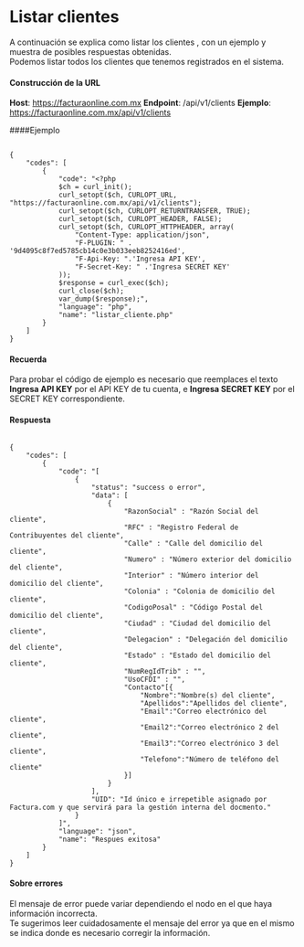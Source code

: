 # Listar clientes

A continuación se explica como listar los clientes , con un ejemplo y muestra de posibles respuestas obtenidas.  
Podemos listar todos los clientes que tenemos registrados en el sistema.


#### Construcción de la URL

**Host**: https://facturaonline.com.mx
**Endpoint**:  /api/v1/clients
**Ejemplo**:  https://facturaonline.com.mx/api/v1/clients


####Ejemplo

```

{
    "codes": [
        {
            "code": "<?php
            $ch = curl_init();
            curl_setopt($ch, CURLOPT_URL, "https://facturaonline.com.mx/api/v1/clients");
            curl_setopt($ch, CURLOPT_RETURNTRANSFER, TRUE);
            curl_setopt($ch, CURLOPT_HEADER, FALSE);
            curl_setopt($ch, CURLOPT_HTTPHEADER, array(
                "Content-Type: application/json",
                "F-PLUGIN: " . '9d4095c8f7ed5785cb14c0e3b033eeb8252416ed',
                "F-Api-Key: ".'Ingresa API KEY',
                "F-Secret-Key: " .'Ingresa SECRET KEY'
            ));
            $response = curl_exec($ch);
            curl_close($ch);
            var_dump($response);",
            "language": "php",
            "name": "listar_cliente.php"
        }
    ]
}

```


#### Recuerda

Para probar el código de ejemplo es necesario que reemplaces el texto  **Ingresa API KEY**  por el API KEY de tu cuenta, e **Ingresa SECRET KEY**  por el SECRET KEY correspondiente.


#### Respuesta

```

{
    "codes": [
        {
            "code": "[
                {
                    "status": "success o error",
                    "data": [
                        {
                            "RazonSocial" : "Razón Social del cliente",
                            "RFC" : "Registro Federal de Contribuyentes del cliente",
                            "Calle" : "Calle del domicilio del cliente",
                            "Numero" : "Número exterior del domicilio del cliente",
                            "Interior" : "Número interior del domicilio del cliente",
                            "Colonia" : "Colonia de domicilio del cliente",
                            "CodigoPosal" : "Código Postal del domicilio del cliente",
                            "Ciudad" : "Ciudad del domicilio del cliente",
                            "Delegacion" : "Delegación del domicilio del cliente",
                            "Estado" : "Estado del domicilio del cliente",
                            "NumRegIdTrib" : "",
                            "UsoCFDI" : "",
                            "Contacto"[{
                                "Nombre":"Nombre(s) del cliente",
                                "Apellidos":"Apellidos del cliente",
                                "Email":"Correo electrónico del cliente",
                                "Email2":"Correo electrónico 2 del cliente",
                                "Email3":"Correo electrónico 3 del cliente",
                                "Telefono":"Número de teléfono del cliente"
                            }]
                        }
                    ],
                    "UID": "Id único e irrepetible asignado por Factura.com y que servirá para la gestión interna del docmento."
                }
            ]",
            "language": "json",
            "name": "Respues exitosa"
        }
    ]
}

```


#### Sobre errores

El mensaje de error puede variar dependiendo el nodo en el que haya información incorrecta.  
Te sugerimos leer cuidadosamente el mensaje del error ya que en el mismo se indica donde es necesario corregir la información.
